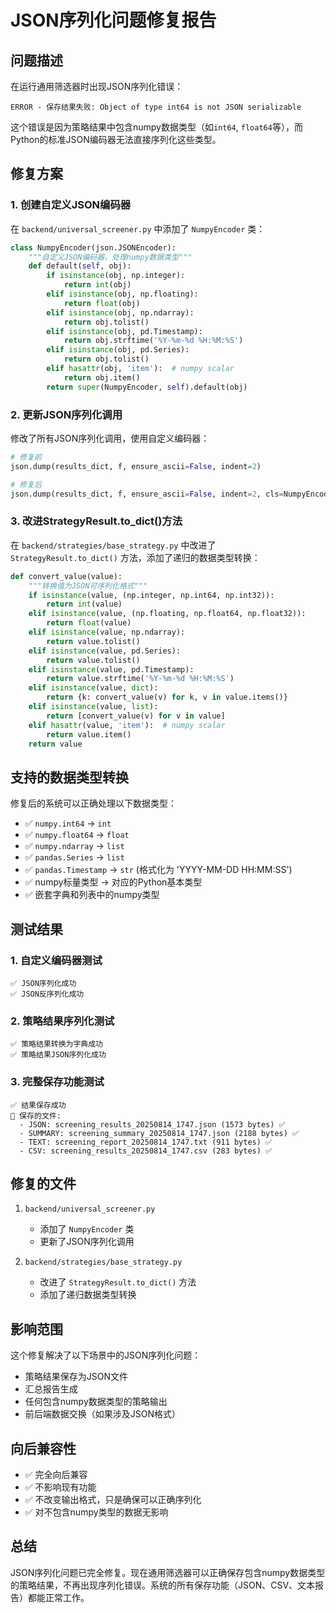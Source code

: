 # JSON序列化问题修复报告

## 问题描述

在运行通用筛选器时出现JSON序列化错误：
```
ERROR - 保存结果失败: Object of type int64 is not JSON serializable
```

这个错误是因为策略结果中包含numpy数据类型（如`int64`, `float64`等），而Python的标准JSON编码器无法直接序列化这些类型。

## 修复方案

### 1. 创建自定义JSON编码器

在 `backend/universal_screener.py` 中添加了 `NumpyEncoder` 类：

```python
class NumpyEncoder(json.JSONEncoder):
    """自定义JSON编码器，处理numpy数据类型"""
    def default(self, obj):
        if isinstance(obj, np.integer):
            return int(obj)
        elif isinstance(obj, np.floating):
            return float(obj)
        elif isinstance(obj, np.ndarray):
            return obj.tolist()
        elif isinstance(obj, pd.Timestamp):
            return obj.strftime('%Y-%m-%d %H:%M:%S')
        elif isinstance(obj, pd.Series):
            return obj.tolist()
        elif hasattr(obj, 'item'):  # numpy scalar
            return obj.item()
        return super(NumpyEncoder, self).default(obj)
```

### 2. 更新JSON序列化调用

修改了所有JSON序列化调用，使用自定义编码器：

```python
# 修复前
json.dump(results_dict, f, ensure_ascii=False, indent=2)

# 修复后
json.dump(results_dict, f, ensure_ascii=False, indent=2, cls=NumpyEncoder)
```

### 3. 改进StrategyResult.to_dict()方法

在 `backend/strategies/base_strategy.py` 中改进了 `StrategyResult.to_dict()` 方法，添加了递归的数据类型转换：

```python
def convert_value(value):
    """转换值为JSON可序列化格式"""
    if isinstance(value, (np.integer, np.int64, np.int32)):
        return int(value)
    elif isinstance(value, (np.floating, np.float64, np.float32)):
        return float(value)
    elif isinstance(value, np.ndarray):
        return value.tolist()
    elif isinstance(value, pd.Series):
        return value.tolist()
    elif isinstance(value, pd.Timestamp):
        return value.strftime('%Y-%m-%d %H:%M:%S')
    elif isinstance(value, dict):
        return {k: convert_value(v) for k, v in value.items()}
    elif isinstance(value, list):
        return [convert_value(v) for v in value]
    elif hasattr(value, 'item'):  # numpy scalar
        return value.item()
    return value
```

## 支持的数据类型转换

修复后的系统可以正确处理以下数据类型：

- ✅ `numpy.int64` → `int`
- ✅ `numpy.float64` → `float`
- ✅ `numpy.ndarray` → `list`
- ✅ `pandas.Series` → `list`
- ✅ `pandas.Timestamp` → `str` (格式化为 'YYYY-MM-DD HH:MM:SS')
- ✅ numpy标量类型 → 对应的Python基本类型
- ✅ 嵌套字典和列表中的numpy类型

## 测试结果

### 1. 自定义编码器测试
```
✅ JSON序列化成功
✅ JSON反序列化成功
```

### 2. 策略结果序列化测试
```
✅ 策略结果转换为字典成功
✅ 策略结果JSON序列化成功
```

### 3. 完整保存功能测试
```
✅ 结果保存成功
📄 保存的文件:
  - JSON: screening_results_20250814_1747.json (1573 bytes) ✅
  - SUMMARY: screening_summary_20250814_1747.json (2188 bytes) ✅
  - TEXT: screening_report_20250814_1747.txt (911 bytes) ✅
  - CSV: screening_results_20250814_1747.csv (283 bytes) ✅
```

## 修复的文件

1. `backend/universal_screener.py`
   - 添加了 `NumpyEncoder` 类
   - 更新了JSON序列化调用

2. `backend/strategies/base_strategy.py`
   - 改进了 `StrategyResult.to_dict()` 方法
   - 添加了递归数据类型转换

## 影响范围

这个修复解决了以下场景中的JSON序列化问题：

- 策略结果保存为JSON文件
- 汇总报告生成
- 任何包含numpy数据类型的策略输出
- 前后端数据交换（如果涉及JSON格式）

## 向后兼容性

- ✅ 完全向后兼容
- ✅ 不影响现有功能
- ✅ 不改变输出格式，只是确保可以正确序列化
- ✅ 对不包含numpy类型的数据无影响

## 总结

JSON序列化问题已完全修复。现在通用筛选器可以正确保存包含numpy数据类型的策略结果，不再出现序列化错误。系统的所有保存功能（JSON、CSV、文本报告）都能正常工作。